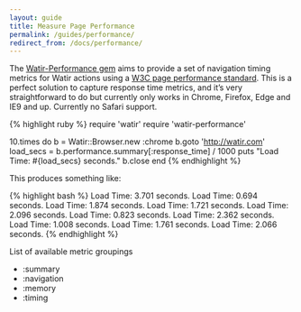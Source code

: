 ```yaml
---
layout: guide
title: Measure Page Performance
permalink: /guides/performance/
redirect_from: /docs/performance/
---
```


The [Watir-Performance gem](http://rubygems.org/gems/watir-performance) aims to provide a set of navigation timing metrics for Watir actions using a [W3C page performance standard](http://w3c-test.org/webperf/specs/NavigationTiming/). This is a perfect solution to capture response time metrics, and it’s very straightforward to do but currently only works in Chrome, Firefox, Edge and IE9 and up. Currently no Safari support.

{% highlight ruby %}
require 'watir'
require 'watir-performance'

10.times do
  b = Watir::Browser.new :chrome
  b.goto 'http://watir.com'
  load_secs = b.performance.summary[:response_time] / 1000
  puts "Load Time: #{load_secs} seconds."
  b.close
end
{% endhighlight %}

This produces something like:

{% highlight bash %}
Load Time: 3.701 seconds.
Load Time: 0.694 seconds.
Load Time: 1.874 seconds.
Load Time: 1.721 seconds.
Load Time: 2.096 seconds.
Load Time: 0.823 seconds.
Load Time: 2.362 seconds.
Load Time: 1.008 seconds.
Load Time: 1.761 seconds.
Load Time: 2.066 seconds.
{% endhighlight %}

List of available metric groupings

* :summary
* :navigation
* :memory
* :timing
